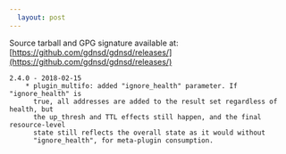```yaml
---
  layout: post
---
```


Source tarball and GPG signature available at:
[https://github.com/gdnsd/gdnsd/releases/](https://github.com/gdnsd/gdnsd/releases/)

    2.4.0 - 2018-02-15
        * plugin_multifo: added "ignore_health" parameter. If "ignore_health" is
          true, all addresses are added to the result set regardless of health, but
          the up_thresh and TTL effects still happen, and the final resource-level
          state still reflects the overall state as it would without
          "ignore_health", for meta-plugin consumption.
